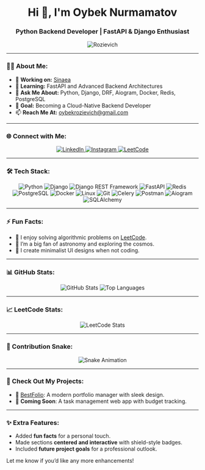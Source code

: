 <h1 align="center">Hi 👋, I'm Oybek Nurmamatov</h1>
<h3 align="center">Python Backend Developer | FastAPI & Django Enthusiast</h3>

<p align="center">
  <img src="https://komarev.com/ghpvc/?username=Rozievich&label=Profile%20views&color=0e75b6&style=flat-square" alt="Rozievich" />
</p>

---

### 🧑‍💻 About Me:
- 🔭 **Working on:** [Sinaea](https://sinaea.rozievich.uz/)
- 🌱 **Learning:** FastAPI and Advanced Backend Architectures  
- 💬 **Ask Me About:** Python, Django, DRF, Aiogram, Docker, Redis, PostgreSQL  
- 🎯 **Goal:** Becoming a Cloud-Native Backend Developer  
- 📫 **Reach Me At:** oybekrozievich@gmail.com  

---

### 🌐 Connect with Me:
<p align="center">
  <a href="https://linkedin.com/in/rozievich" target="_blank">
    <img src="https://img.shields.io/badge/LinkedIn-%230077B5.svg?style=for-the-badge&logo=linkedin&logoColor=white" alt="LinkedIn">
  </a>
  <a href="https://instagram.com/rozievich_" target="_blank">
    <img src="https://img.shields.io/badge/Instagram-%23E4405F.svg?style=for-the-badge&logo=instagram&logoColor=white" alt="Instagram">
  </a>
  <a href="https://leetcode.com/rozievich" target="_blank">
    <img src="https://img.shields.io/badge/LeetCode-%23FFA116.svg?style=for-the-badge&logo=leetcode&logoColor=white" alt="LeetCode">
  </a>
</p>

---

### 🛠️ Tech Stack:
<p align="center">
  <img src="https://img.shields.io/badge/Python-%233776AB.svg?style=for-the-badge&logo=python&logoColor=white" alt="Python" />
  <img src="https://img.shields.io/badge/Django-%23092E20.svg?style=for-the-badge&logo=django&logoColor=white" alt="Django" />
  <img src="https://img.shields.io/badge/DRF-%23FF1709.svg?style=for-the-badge&logo=django&logoColor=white" alt="Django REST Framework" />
  <img src="https://img.shields.io/badge/FastAPI-%23005571.svg?style=for-the-badge&logo=fastapi&logoColor=white" alt="FastAPI" />
  <img src="https://img.shields.io/badge/Redis-%23DC382D.svg?style=for-the-badge&logo=redis&logoColor=white" alt="Redis" />
  <img src="https://img.shields.io/badge/PostgreSQL-%23316192.svg?style=for-the-badge&logo=postgresql&logoColor=white" alt="PostgreSQL" />
  <img src="https://img.shields.io/badge/Docker-%230db7ed.svg?style=for-the-badge&logo=docker&logoColor=white" alt="Docker" />
  <img src="https://img.shields.io/badge/Linux-%23FCC624.svg?style=for-the-badge&logo=linux&logoColor=black" alt="Linux" />
  <img src="https://img.shields.io/badge/GIT-%23F05032.svg?style=for-the-badge&logo=git&logoColor=white" alt="Git" />
  <img src="https://img.shields.io/badge/Celery-%2337814A.svg?style=for-the-badge&logo=celery&logoColor=white" alt="Celery" />
  <img src="https://img.shields.io/badge/Postman-%23FF6C37.svg?style=for-the-badge&logo=postman&logoColor=white" alt="Postman" />
  <img src="https://img.shields.io/badge/Aiogram-%230C99E5.svg?style=for-the-badge&logo=telegram&logoColor=white" alt="Aiogram" />
  <img src="https://img.shields.io/badge/SQLAlchemy-%23CB2132.svg?style=for-the-badge&logo=sqlalchemy&logoColor=white" alt="SQLAlchemy" />
</p>

---

### ⚡ Fun Facts:
- 🧩 I enjoy solving algorithmic problems on [LeetCode](https://leetcode.com/Rozievich).  
- 🌌 I’m a big fan of astronomy and exploring the cosmos.  
- 🎨 I create minimalist UI designs when not coding.  

---

### 📊 GitHub Stats:
<p align="center">
  <img src="https://github-readme-stats.vercel.app/api?username=rozievich&show_icons=true&theme=radical" alt="GitHub Stats" />
  <img src="https://github-readme-stats.vercel.app/api/top-langs?username=rozievich&layout=compact&theme=radical" alt="Top Languages" />
</p>

---

### 📈 LeetCode Stats:
<p align="center">
  <img src="https://leetcard.jacoblin.cool/Rozievich?theme=unicorn&font=Allerta&ext=heatmap" alt="LeetCode Stats" />
</p>

---

### 🐍 Contribution Snake:
<p align="center">
  <img src="https://profile-readme-generator.com/assets/snake.svg" alt="Snake Animation" />
</p>

---

### 🔗 Check Out My Projects:
- 💼 [BestFolio](https://rozievich.pythonanywhere.com/): A modern portfolio manager with sleek design.
- 🚀 **Coming Soon**: A task management web app with budget tracking.

---

### ✨ Extra Features:
- Added **fun facts** for a personal touch.  
- Made sections **centered and interactive** with shield-style badges.  
- Included **future project goals** for a professional outlook.

Let me know if you’d like any more enhancements!
